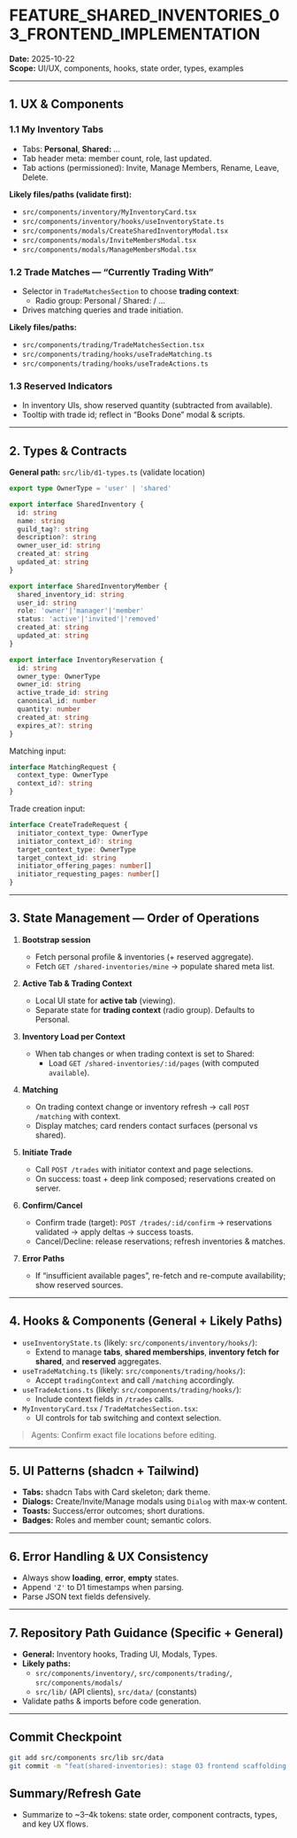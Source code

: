 # FEATURE_SHARED_INVENTORIES_03_FRONTEND_IMPLEMENTATION

**Date:** 2025-10-22  
**Scope:** UI/UX, components, hooks, state order, types, examples

---

## 1. UX & Components

### 1.1 My Inventory Tabs
- Tabs: **Personal**, **Shared: <Name>** …  
- Tab header meta: member count, role, last updated.  
- Tab actions (permissioned): Invite, Manage Members, Rename, Leave, Delete.

**Likely files/paths (validate first):**
- `src/components/inventory/MyInventoryCard.tsx`
- `src/components/inventory/hooks/useInventoryState.ts`
- `src/components/modals/CreateSharedInventoryModal.tsx`
- `src/components/modals/InviteMembersModal.tsx`
- `src/components/modals/ManageMembersModal.tsx`

### 1.2 Trade Matches — “Currently Trading With”
- Selector in `TradeMatchesSection` to choose **trading context**:
  - Radio group: Personal / Shared: <Name> / …
- Drives matching queries and trade initiation.

**Likely files/paths:**
- `src/components/trading/TradeMatchesSection.tsx`
- `src/components/trading/hooks/useTradeMatching.ts`
- `src/components/trading/hooks/useTradeActions.ts`

### 1.3 Reserved Indicators
- In inventory UIs, show reserved quantity (subtracted from available).  
- Tooltip with trade id; reflect in “Books Done” modal & scripts.

---

## 2. Types & Contracts

**General path:** `src/lib/d1-types.ts` (validate location)

```ts
export type OwnerType = 'user' | 'shared'

export interface SharedInventory {
  id: string
  name: string
  guild_tag?: string
  description?: string
  owner_user_id: string
  created_at: string
  updated_at: string
}

export interface SharedInventoryMember {
  shared_inventory_id: string
  user_id: string
  role: 'owner'|'manager'|'member'
  status: 'active'|'invited'|'removed'
  created_at: string
  updated_at: string
}

export interface InventoryReservation {
  id: string
  owner_type: OwnerType
  owner_id: string
  active_trade_id: string
  canonical_id: number
  quantity: number
  created_at: string
  expires_at?: string
}
```

Matching input:
```ts
interface MatchingRequest {
  context_type: OwnerType
  context_id?: string
}
```

Trade creation input:
```ts
interface CreateTradeRequest {
  initiator_context_type: OwnerType
  initiator_context_id?: string
  target_context_type: OwnerType
  target_context_id: string
  initiator_offering_pages: number[]
  initiator_requesting_pages: number[]
}
```

---

## 3. State Management — Order of Operations

1. **Bootstrap session**
   - Fetch personal profile & inventories (+ reserved aggregate).  
   - Fetch `GET /shared-inventories/mine` → populate shared meta list.

2. **Active Tab & Trading Context**
   - Local UI state for **active tab** (viewing).  
   - Separate state for **trading context** (radio group). Defaults to Personal.

3. **Inventory Load per Context**
   - When tab changes or when trading context is set to Shared:  
     - Load `GET /shared-inventories/:id/pages` (with computed `available`).

4. **Matching**
   - On trading context change or inventory refresh → call `POST /matching` with context.  
   - Display matches; card renders contact surfaces (personal vs shared).

5. **Initiate Trade**
   - Call `POST /trades` with initiator context and page selections.  
   - On success: toast + deep link composed; reservations created on server.

6. **Confirm/Cancel**
   - Confirm trade (target): `POST /trades/:id/confirm` → reservations validated → apply deltas → success toasts.  
   - Cancel/Decline: release reservations; refresh inventories & matches.

7. **Error Paths**
   - If “insufficient available pages”, re-fetch and re-compute availability; show reserved sources.

---

## 4. Hooks & Components (General + Likely Paths)

- `useInventoryState.ts` (likely: `src/components/inventory/hooks/`):  
  - Extend to manage **tabs**, **shared memberships**, **inventory fetch for shared**, and **reserved** aggregates.
- `useTradeMatching.ts` (likely: `src/components/trading/hooks/`):  
  - Accept `tradingContext` and call `/matching` accordingly.
- `useTradeActions.ts` (likely: `src/components/trading/hooks/`):  
  - Include context fields in `/trades` calls.
- `MyInventoryCard.tsx` / `TradeMatchesSection.tsx`:  
  - UI controls for tab switching and context selection.

> Agents: Confirm exact file locations before editing.

---

## 5. UI Patterns (shadcn + Tailwind)

- **Tabs:** shadcn Tabs with Card skeleton; dark theme.  
- **Dialogs:** Create/Invite/Manage modals using `Dialog` with max‑w content.  
- **Toasts:** Success/error outcomes; short durations.  
- **Badges:** Roles and member count; semantic colors.

---

## 6. Error Handling & UX Consistency

- Always show **loading**, **error**, **empty** states.  
- Append `'Z'` to D1 timestamps when parsing.  
- Parse JSON text fields defensively.

---

## 7. Repository Path Guidance (Specific + General)

- **General:** Inventory hooks, Trading UI, Modals, Types.  
- **Likely paths:**  
  - `src/components/inventory/`, `src/components/trading/`, `src/components/modals/`  
  - `src/lib/` (API clients), `src/data/` (constants)  
- Validate paths & imports before code generation.

---

## Commit Checkpoint

```bash
git add src/components src/lib src/data
git commit -m "feat(shared-inventories): stage 03 frontend scaffolding (tabs, context selector, types)"
```

## Summary/Refresh Gate

- Summarize to ~3–4k tokens: state order, component contracts, types, and key UX flows.
